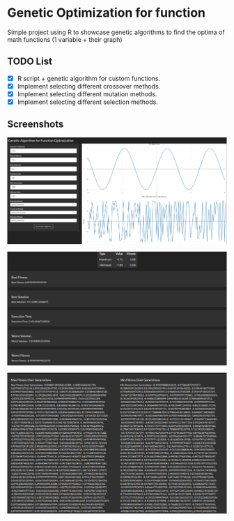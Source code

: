 # Genetic Optimization for function

Simple project using R to showcase genetic algorithms to find the optima of math functions (1 variable + their graph)

## TODO List

- [X] R script + genetic algorithm for custom functions.
- [X] Implement selecting different crossover methods.
- [X] Implement selecting different mutation methods.
- [X] Implement selecting different selection methods.

## Screenshots

![Main Interface](img/1.png)

![Optimization Process](img/2.png)

![Results Visualization](img/3.png)